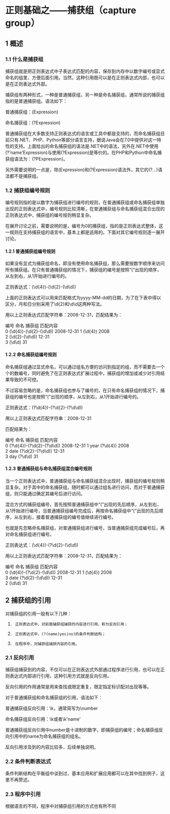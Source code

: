 # 正则基础之——捕获组（capture group） #

	

## 1       概述 ## 

### 1.1    什么是捕获组 ###

捕获组就是把正则表达式中子表达式匹配的内容，保存到内存中以数字编号或显式命名的组里，方便后面引用。当然，这种引用既可以是在正则表达式内部，也可以是在正则表达式外部。

捕获组有两种形式，一种是普通捕获组，另一种是命名捕获组，通常所说的捕获组指的是普通捕获组。语法如下：

普通捕获组：(Expression)

命名捕获组：(?<name>Expression)

普通捕获组在大多数支持正则表达式的语言或工具中都是支持的，而命名捕获组目前只有.NET、PHP、Python等部分语言支持，据说Java会在7.0中提供对这一特性的支持。上面给出的命名捕获组的语法是.NET中的语法，另外在.NET中使用(?’name’Expression)与使用(?<name>Expression)是等价的。在PHP和Python中命名捕获组语法为：(?P<name>Expression)。

另外需要说明的一点是，除(Expression)和(?<name>Expression)语法外，其它的(?...)语法都不是捕获组。

### 1.2    捕获组编号规则 ###

编号规则指的是以数字为捕获组进行编号的规则，在普通捕获组或命名捕获组单独出现的正则表达式中，编号规则比较清晰，在普通捕获组与命名捕获组混合出现的正则表达式中，捕获组的编号规则稍显复杂。

在展开讨论之前，需要说明的是，编号为0的捕获组，指的是正则表达式整体，这一规则在支持捕获组的语言中，基本上都是适用的。下面对其它编号规则逐一展开讨论。

####  1.2.1 普通捕获组编号规则 ####

如果没有显式为捕获组命名，即没有使用命名捕获组，那么需要按数字顺序来访问所有捕获组。在只有普通捕获组的情况下，捕获组的编号是按照“(”出现的顺序，从左到右，从1开始进行编号的。

正则表达式：(\d{4})-(\d{2}-(\d\d))

  

上面的正则表达式可以用来匹配格式为yyyy-MM-dd的日期，为了在下表中得以区分，月和日分别采用了\d{2}和\d\d这两种写法。

用以上正则表达式匹配字符串：2008-12-31，匹配结果为：

  编号  	命名  	捕获组                   	匹配内容      
  0   	    	(\d{4})-(\d{2}-(\d\d))	2008-12-31
  1   	    	(\d{4})               	2008      
  2   	    	(\d{2}-(\d\d))        	12-31     
  3   	    	(\d\d)                	31        

#### 1.2.2 命名捕获组编号规则 ####

命名捕获组通过显式命名，可以通过组名方便的访问到指定的组，而不需要去一个个的数编号，同时避免了在正则表达式扩展过程中，捕获组的增加或减少对引用结果导致的不可控。

不过容易忽略的是，命名捕获组也参与了编号的，在只有命名捕获组的情况下，捕获组的编号也是按照“(”出现的顺序，从左到右，从1开始进行编号的。

正则表达式：(?<year>\d{4})-(?<date>\d{2}-(?<day>\d\d))

 

用以上正则表达式匹配字符串：2008-12-31

匹配结果为：

  编号  	命名  	捕获组                                     	匹配内容      
  0   	    	(?<year>\d{4})-(?<date>\d{2}-(?<day>\d\d))	2008-12-31
  1   	year	(?<year>\d{4})                          	2008      
  2   	date	(?<date>\d{2}-(?<day>\d\d))             	12-31     
  3   	day 	(?<day>\d\d)                            	31        

#### 1.2.3 普通捕获组与命名捕获组混合编号规则 ####

当一个正则表达式中，普通捕获组与命名捕获组混合出现时，捕获组的编号规则稍显复杂。对于其中的命名捕获组，随时都可以通过组名进行访问，而对于普通捕获组，则只能通过确定其编号后进行访问。

混合方式的捕获组编号，首先按照普通捕获组中“(”出现的先后顺序，从左到右，从1开始进行编号，当普通捕获组编号完成后，再按命名捕获组中“(”出现的先后顺序，从左到右，接着普通捕获组的编号值继续进行编号。

也就是先忽略命名捕获组，对普通捕获组进行编号，当普通捕获组完成编号后，再对命名捕获组进行编号。

正则表达式：(\d{4})-(?<date>\d{2}-(\d\d))

 

用以上正则表达式匹配字符串：2008-12-31，匹配结果为：

  编号  	命名  	捕获组                          	匹配内容      
  0   	    	(\d{4})-(?<date>\d{2}-(\d\d))	2008-12-31
  1   	    	(\d{4})                      	2008      
  3   	date	(?<date>\d{2}-(\d\d))        	12-31     
  2   	    	(\d\d)                       	31        

## 2      捕获组的引用 ##

对捕获组的引用一般有以下几种：

1)      正则表达式中，对前面捕获组捕获的内容进行引用，称为反向引用；

2)      正则表达式中，(?(name)yes|no)的条件判断结构；

3)      在程序中，对捕获组捕获内容的引用。

### 2.1    反向引用 ###

捕获组捕获到的内容，不仅可以在正则表达式外部通过程序进行引用，也可以在正则表达式内部进行引用，这种引用方式就是反向引用。

反向引用的作用通常是用来查找或限定重复，限定指定标识配对出现等等。

对于普通捕获组和命名捕获组的引用，语法如下：

普通捕获组反向引用：\k<number>，通常简写为\number

命名捕获组反向引用：\k<name>或者\k'name'

普通捕获组反向引用中number是十进制的数字，即捕获组的编号；命名捕获组反向引用中的name为命名捕获组的组名。

反向引用涉及到的内容比较多，后续单独说明。

### 2.2    条件判断表达式   ###

条件判断结构在平衡组中谈到过，基本应用和扩展应用都可以在其中找到例子，这里不再赘述。

### 2.3    程序中引用 ###

根据语言的不同，程序中对捕获组引用的方式也有所不同
